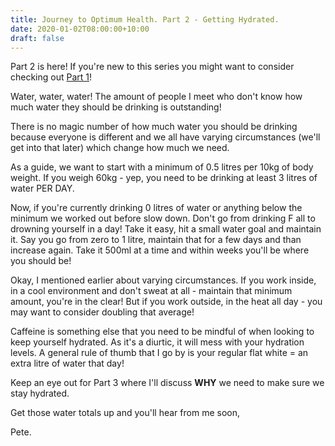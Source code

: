 ```yaml
---
title: Journey to Optimum Health. Part 2 - Getting Hydrated. 
date: 2020-01-02T08:00:00+10:00
draft: false
---
```


Part 2 is here! If you're new to this series you might want to consider checking out [Part 1](https://peterherring.netlify.com/posts/journey-to-optimum-health.-part-1-goal-setting/)!

Water, water, water! The amount of people I meet who don't know how much water they should be drinking is outstanding! 

There is no magic number of how much water you should be drinking because everyone is different and we all have varying circumstances (we'll get into that later) which change how much we need. 

As a guide, we want to start with a minimum of 0.5 litres per 10kg of body weight. If you weigh 60kg - yep, you need to be drinking at least 3 litres of water PER DAY. 

Now, if you're currently drinking 0 litres of water or anything below the minimum we worked out before slow down. Don't go from drinking F all to drowning yourself in a day! Take it easy, hit a small water goal and maintain it. Say you go from zero to 1 litre, maintain that for a few days and than increase again. Take it 500ml at a time and within weeks you'll be where you should be!



Okay, I mentioned earlier about varying circumstances. If you work inside, in a cool environment and don't sweat at all - maintain that minimum amount, you're in the clear! But if you work outside, in the heat all day - you may want to consider doubling that average!

Caffeine is something else that you need to be mindful of when looking to keep yourself hydrated. As it's a diurtic, it will mess with your hydration levels. A general rule of thumb that I go by is your regular flat white = an extra litre of water that day!

Keep an eye out for Part 3 where I'll discuss **WHY** we need to make sure we stay hydrated. 

Get those water totals up and you'll hear from me soon,

Pete.

